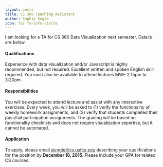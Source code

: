 ```yaml
---
layout: posts
title: CS 360 Teaching Assistant
author: Sophie Engle
icon: fas fa-info-circle
---
```


I am looking for a TA for CS 360 Data Visualization next semester. Details are below.

#### Qualifications

Experience with data visualization and/or Javascript is highly recommended, but not required. Excellent written and spoken English skill required. You must also be available to attend lectures MWF 2:15pm to 3:20pm.

#### Responsibilities
You will be expected to attend lecture and assist with any interactive exercises. Every week, you will be asked to (1) verify the functionality of weekly homework assignments, and (2) verify that students completed their pass/fail participation assignments. The grading will be based on functionality checklists and does not require visualization expertise, but it cannot be automated.

#### Application

To apply, please email <sjengle@cs.usfca.edu> describing your qualifications for the position by **December 18, 2015**. Please include your GPA for related CS courses.
